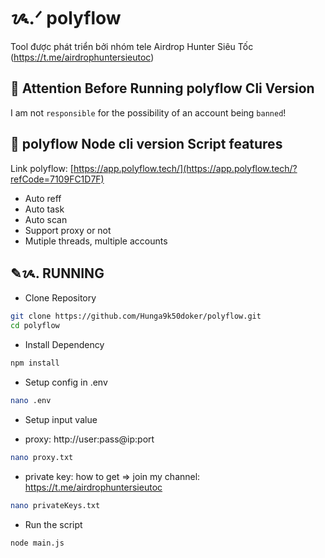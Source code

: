 # ᝰ.ᐟ polyflow

Tool được phát triển bởi nhóm tele Airdrop Hunter Siêu Tốc (https://t.me/airdrophuntersieutoc)

## 🚨 Attention Before Running polyflow Cli Version

I am not `responsible` for the possibility of an account being `banned`!

## 📎 polyflow Node cli version Script features

Link polyflow: [https://app.polyflow.tech/](https://app.polyflow.tech/?refCode=7109FC1D7F)

- Auto reff
- Auto task
- Auto scan
- Support proxy or not
- Mutiple threads, multiple accounts

## ✎ᝰ. RUNNING

- Clone Repository

```bash
git clone https://github.com/Hunga9k50doker/polyflow.git
cd polyflow
```

- Install Dependency

```bash
npm install
```

- Setup config in .env

```bash
nano .env
```

- Setup input value

* proxy: http://user:pass@ip:port

```bash
nano proxy.txt
```

- private key: how to get => join my channel: https://t.me/airdrophuntersieutoc

```bash
nano privateKeys.txt
```

- Run the script

```bash
node main.js
```
